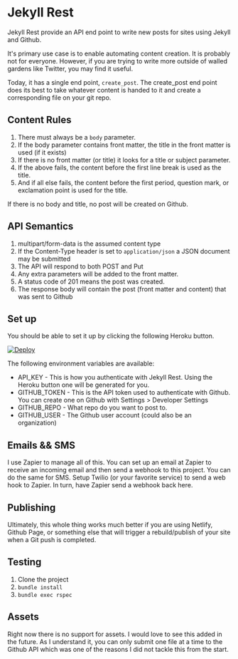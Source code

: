 # Jekyll Rest

Jekyll Rest provide an API end point to write new posts for sites using Jekyll and Github.

It's primary use case is to enable automating content creation. It is probably not for everyone. However, if you are trying to write more outside of walled gardens like Twitter, you may find it useful.

Today, it has a single end point, `create_post`. The create\_post end point does its best to take whatever content is handed to it and create a corresponding file on your git repo.

## Content Rules

1. There must always be a `body` parameter.
1. If the body parameter contains front matter, the title in the front matter is used (if it exists)
1. If there is no front matter (or title) it looks for a title or subject parameter.
1. If the above fails, the content before the first line break is used as the title.
1. And if all else fails, the content before the first period, question mark, or exclamation point is used for the title.

If there is no body and title, no post will be created on Github.

## API Semantics

1. multipart/form-data is the assumed content type
1. If the Content-Type header is set to `application/json` a JSON document may be submitted
1. The API will respond to both POST and Put
1. Any extra parameters will be added to the front matter.
1. A status code of 201 means the post was created.
1. The response body will contain the post (front matter and content) that was sent to Github

## Set up

You should be able to set it up by clicking the following Heroku button.

[![Deploy](https://www.herokucdn.com/deploy/button.png)](https://heroku.com/deploy)

The following environment variables are available:

* API\_KEY - This is how you authenticate with Jekyll Rest. Using the Heroku button one will be generated for you.
* GITHUB\_TOKEN - This is the API token used to authenticate with Github. You can create one on Github with Settings > Developer Settings
* GITHUB\_REPO - What repo do you want to post to.
* GITHUB\_USER - The Github user account (could also be an organization)

## Emails && SMS

I use Zapier to manage all of this. You can set up an email at Zapier to receive an incoming email and then send a webhook to this project. You can do the same for SMS. Setup Twilio (or your favorite service) to send a web hook to Zapier. In turn, have Zapier send a webhook back here.

## Publishing

Ultimately, this whole thing works much better if you are using Netlify, Github Page, or something else that will trigger a rebuild/publish of your site when a Git push is completed.

## Testing

1. Clone the project
1. `bundle install`
1. `bundle exec rspec`

## Assets

Right now there is no support for assets. I would love to see this added in the future. As I understand it, you can only submit one file at a time to the Github API which was one of the reasons I did not tackle this from the start.
